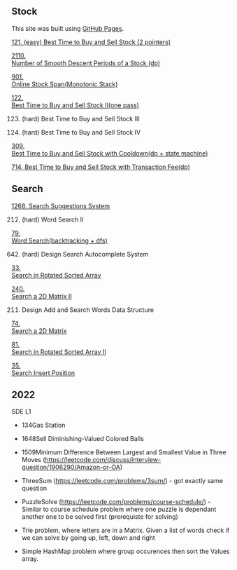
## Stock
This site was built using [GitHub Pages](https://pages.github.com/).

[121.	(easy)
Best Time to Buy and Sell Stock (2 pointers)](https://github.com/52147/A-interview/blob/main/src/stock/BestTimeToBuyAndSellStock.java)

[2110.	
Number of Smooth Descent Periods of a Stock (dp)](https://github.com/52147/A-interview/blob/main/src/stock/NumberOfSmoothDescentPeriodsOfAStock2110.java)

[901.	
Online Stock Span(Monotonic Stack)](https://github.com/52147/Monotonic-Stack/blob/main/src/monotonicstack/StockSpanner.java)

[122.	
Best Time to Buy and Sell Stock II(one pass)](https://github.com/52147/A-interview/blob/main/src/stock/BestTimeToBuyAndSellStockII122.java)

123.	(hard)
Best Time to Buy and Sell Stock III

188.	(hard)
Best Time to Buy and Sell Stock IV

[309.	
Best Time to Buy and Sell Stock with Cooldown(dp + state machine)](https://github.com/52147/A-interview/blob/main/src/stock/BestTimeToBuyAndSellStockWithCooldown.java)

[714. Best Time to Buy and Sell Stock with Transaction Fee(dp)](https://github.com/52147/A-interview/blob/main/src/stock/BestTimeToBuyAndSellStockWithTransitionFee714.java)

## Search
[1268. Search Suggestions System](https://github.com/52147/A-interview/blob/main/src/binarysearch/SearchSuggestionSystem1268.java)


212. (hard) Word Search II

[79.	
Word Search(backtracking + dfs)](https://github.com/52147/A-interview/blob/main/src/dfs/WordSearch79.java)

642. (hard) Design Search Autocomplete System

[33.	
Search in Rotated Sorted Array](https://github.com/52147/A-interview/blob/main/src/binarysearch/SearchInRotatedSortedArray33.java)

[240.	
Search a 2D Matrix II](https://github.com/52147/A-interview/blob/main/src/binarysearch/SearchA2DMatrixII240.java)

211. Design Add and Search Words Data Structure

[74.	
Search a 2D Matrix](https://github.com/52147/A-interview/blob/main/src/binarysearch/SearchA2DMatrix.java)

[81.	
Search in Rotated Sorted Array II](https://github.com/52147/A-interview/blob/main/src/binarysearch/SearchInRotatedSortedArrayII81.java)

[35.	
Search Insert Position](https://github.com/52147/A-interview/blob/main/src/binarysearch/SearchInsertPosition35.java)

## 2022 
SDE L1



- 134Gas Station
- 1648Sell Diminishing-Valued Colored Balls
- 1509Minimum Difference Between Largest and Smallest Value in Three Moves (https://leetcode.com/discuss/interview-question/1906290/Amazon-or-OA)

- ThreeSum (https://leetcode.com/problems/3sum/) - got exactly same question
- PuzzleSolve (https://leetcode.com/problems/course-schedule/) - Similar to course schedule problem where one puzzle is dependant another one to be solved first (prerequiste for solving)
- Trie problem, where letters are in a Matrix. Given a list of words check if we can solve by going up, left, down and right
- Simple HashMap problem where group occurences then sort the Values array.
